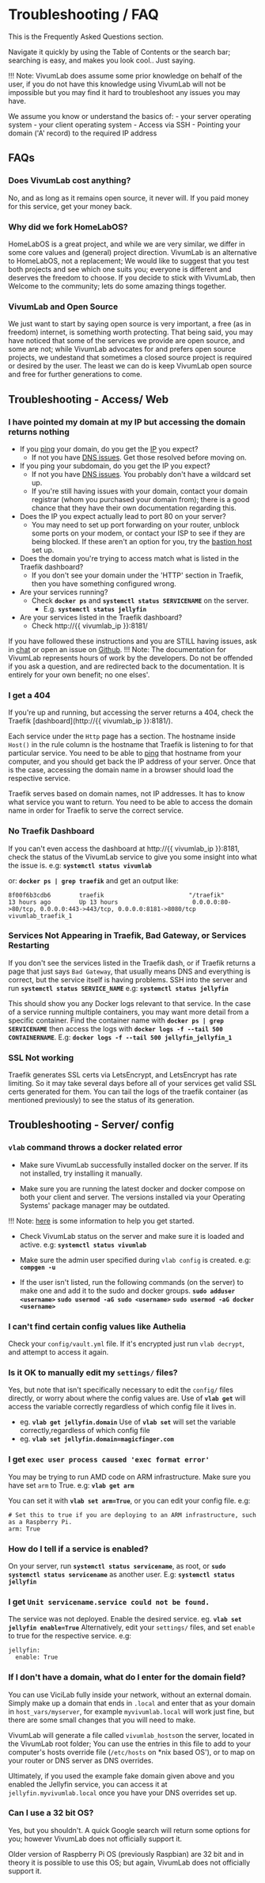 # Troubleshooting / FAQ

This is the Frequently Asked Questions section.

Navigate it quickly by using the Table of Contents or the search bar; searching is easy, and makes you look cool.. Just saying.

!!! Note: VivumLab does assume some prior knowledge on behalf of the user, if you do not have this knowledge using VivumLab will not be impossible but you may find it hard to troubleshoot any issues you may have.

We assume you know or understand the basics of:
    - your server operating system
    - your client operating system
    - Access via SSH
    - Pointing your domain ('A' record) to the required IP address

## FAQs

### Does VivumLab cost anything?

No, and as long as it remains open source, it never will. If you paid money for this service, get your money back.

### Why did we fork HomeLabOS?
HomeLabOS is a great project, and while we are very similar, we differ in some core values and (general) project direction. VivumLab is an alternative to HomeLabOS, not a replacement; We would like to suggest that you test both projects and see which one suits you; everyone is different and deserves the freedom to choose. If you decide to stick with VivumLab, then Welcome to the community; lets do some amazing things together.

### VivumLab and Open Source
We just want to start by saying open source is very important, a free (as in freedom) internet, is something worth protecting. That being said, you may have noticed that some of the services we provide are open source, and some are not; while VivumLab advocates for and prefers open source projects, we undestand that sometimes a closed source project is required or desired by the user. The least we can do is keep VivumLab open source and free for further generations to come.

## Troubleshooting - Access/ Web

### I have pointed my domain at my IP but accessing the domain returns nothing

* If you [ping](https://duckduckgo.com/?q=how+to+ping+a+domain+from+my+OS) your domain, do you get the [IP](https://duckduckgo.com/?q=whats+my+ip) you expect?
    * If not you have [DNS issues](/core/installation/#dns-settings). Get those resolved before moving on.
* If you ping your subdomain, do you get the IP you expect?
    * If not you have [DNS issues](/core/installation/#dns-settings). You probably don't have a wildcard set up.
    * If you're still having issues with your domain, contact your domain registrar (whom you purchased your domain from); there is a good chance that they have their own documentation regarding this.
* Does the IP you expect actually lead to port 80 on your server?
    * You may need to set up port forwarding on your router, unblock some ports on your modem, or contact your ISP to see if they are being blocked. If these aren't an option for you, try the [bastion host](/setup/bastion) set up.
* Does the domain you're trying to access match what is listed in the Traefik dashboard?
    * If you don't see your domain under the 'HTTP' section in Traefik, then you have something configured wrong.
* Are your services running?
    * Check **`docker ps`** and **`systemctl status SERVICENAME`** on the server.
        * E.g. **`systemctl status jellyfin`**
* Are your services listed in the Traefik dashboard?
    * Check http://{{ vivumlab_ip }}:8181/

If you have followed these instructions and you are STILL having issues, ask in [chat](https://vivumlab.zulipchat.com/) or open an issue on [Github](https://github.com/denis-ev/VivumLab/issues).
    !!! Note: The documentation for VivumLab represents hours of work by the developers. Do not be offended if you ask a question, and are redirected back to the documentation. It is entirely for your own benefit; no one elses'.

### I get a 404

If you're up and running, but accessing the server returns a 404, check the Traefik [dashboard](http://{{ vivumlab_ip }}:8181/).

Each service under the `Http` page has a section. The hostname inside `Host()` in the rule column is the hostname that Traefik is listening to for that particular service. You need to be able to [ping](https://duckduckgo.com/?q=how+to+ping+a+domain+from+my+OS) that hostname from your computer, and you should get back the IP address of your server. Once that is the case, accessing the domain name in a browser should load the respective service.

Traefik serves based on domain names, not IP addresses. It has to know what service you want to return. You need to be able to access the domain name in order for Traefik to serve the correct service.

### No Traefik Dashboard

If you can't even access the dashboard at http://{{ vivumlab_ip }}:8181, check the status of the VivumLab service to give you some insight into what the issue is.
e.g: **`systemctl status vivumlab`**

or: **`docker ps | grep traefik`** and get an output like:
```
8f00f6b3cdb6        traefik                        "/traefik"               13 hours ago        Up 13 hours                     0.0.0.0:80->80/tcp, 0.0.0.0:443->443/tcp, 0.0.0.0:8181->8080/tcp           vivumlab_traefik_1
```
### Services Not Appearing in Traefik, Bad Gateway, or Services Restarting

If you don't see the services listed in the Traefik dash, or if Traefik returns a page that just says `Bad Gateway`, that usually means DNS and everything is correct, but the service itself is having problems. SSH into the server and run **`systemctl status SERVICE_NAME`**
e.g: **`systemctl status jellyfin`**

This should show you any Docker logs relevant to that service. In the case of a service running multiple containers, you may want more detail from a specific container.
Find the container name with **`docker ps | grep SERVICENAME`** then access the logs with **`docker logs -f --tail 500 CONTAINERNAME`**.
E.g: **`docker logs -f --tail 500 jellyfin_jellyfin_1`**

### SSL Not working

Traefik generates SSL certs via LetsEncrypt, and LetsEncrypt has rate limiting. So it may take several days before all of your services get valid SSL certs generated for them.
You can tail the logs of the traefik container (as mentioned previously) to see the status of its generation.

## Troubleshooting - Server/ config

### `vlab` command throws a docker related error

* Make sure VivumLab successfully installed docker on the server. If its not installed, try installing it manually.

* Make sure you are running the latest docker and docker compose on both your client and server. The versions installed via your Operating Systems' package manager may be outdated.

!!! Note: [here](https://docs.docker.com/get-docker/) is some information to help you get started.

* Check VivumLab status on the server and make sure it is loaded and active.
e.g: **`systemctl status vivumlab`**

* Make sure the admin user specified during `vlab config` is created.
e.g: **`compgen -u`**

* If the user isn't listed, run the following commands (on the server) to make one and add it to the sudo and docker groups.
**`sudo adduser <username>`**
**`sudo usermod -aG sudo <username>`**
**`sudo usermod -aG docker <username>`**

### I can't find certain config values like Authelia

Check your `config/vault.yml` file. If it's encrypted just run `vlab decrypt`, and attempt to access it again.

### Is it OK to manually edit my `settings/` files?

Yes, but note that isn't specifically necessary to edit the `config/` files directly, or worry about where the config values are.
Use of **`vlab get`** will access the variable correctly regardless of which config file it lives in.
- eg. **`vlab get jellyfin.domain`**
Use of **`vlab set`** will set the variable correctly,regardless of which config file
- eg. **`vlab set jellyfin.domain=magicfinger.com`**

### I get `exec user process caused 'exec format error'`

You may be trying to run AMD code on ARM infrastructure.
Make sure you have set `arm` to True. e.g: **`vlab get arm`**

You can set it with **`vlab set arm=True`**,
or you can edit your config file. e.g:
```
# Set this to true if you are deploying to an ARM infrastructure, such as a Raspberry Pi.
arm: True
```

### How do I tell if a service is enabled?

On your server, run **`systemctl status servicename`**, as root, or
**`sudo systemctl status servicename`** as another user.
E.g: **`systemctl status jellyfin`**

### I get `Unit servicename.service could not be found.`

The service was not deployed.
Enable the desired service. eg. **`vlab set jellyfin enable=True`**
Alternatively, edit your `settings/` files, and set `enable` to true for the respective service. e.g:
```
jellyfin:
  enable: True
```

### If I don't have a domain, what do I enter for the domain field?

You can use ViciLab fully inside your network, without an external domain. Simply make up a domain that ends in `.local` and enter that as your domain in `host_vars/myserver`, for example `myvivumlab.local` will work just fine, but there are some small changes that you will need to make.

VivumLab will generate a file called `vivumlab_hosts`on the server, located in the VivumLab root folder; You can use the entries in this file to add to your computer's hosts override file (`/etc/hosts` on *nix based OS'), or to map on your router or DNS server as DNS overrides.

Ultimately, if you used the example fake domain given above and you enabled the Jellyfin service, you can access it at `jellyfin.myvivumlab.local` once you have your DNS overrides set up.

### Can I use a 32 bit OS?

Yes, but you shouldn't. A quick Google search will return some options for you; however VivumLab does not officially support it.

Older version of Raspberry Pi OS (previously Raspbian) are 32 bit and in theory it is possible to use this OS; but again, VivumLab does not officially support it.
